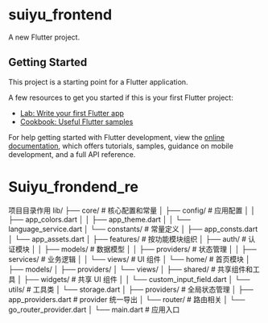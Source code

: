 # suiyu_frontend

A new Flutter project.

## Getting Started

This project is a starting point for a Flutter application.

A few resources to get you started if this is your first Flutter project:

- [Lab: Write your first Flutter app](https://docs.flutter.dev/get-started/codelab)
- [Cookbook: Useful Flutter samples](https://docs.flutter.dev/cookbook)

For help getting started with Flutter development, view the
[online documentation](https://docs.flutter.dev/), which offers tutorials,
samples, guidance on mobile development, and a full API reference.
# Suiyu_frondend_re
项目目录作用
lib/
├── core/                  # 核心配置和常量
│   ├── config/           # 应用配置
│   │   ├── app_colors.dart
│   │   ├── app_theme.dart
│   │   └── language_service.dart
│   └── constants/        # 常量定义
│       ├── app_consts.dart
│       └── app_assets.dart
│
├── features/             # 按功能模块组织
│   ├── auth/            # 认证模块
│   │   ├── models/      # 数据模型
│   │   ├── providers/   # 状态管理
│   │   ├── services/    # 业务逻辑
│   │   └── views/       # UI 组件
│   └── home/            # 首页模块
│       ├── models/
│       ├── providers/
│       └── views/
│
├── shared/              # 共享组件和工具
│   ├── widgets/         # 共享 UI 组件
│   │   └── custom_input_field.dart
│   └── utils/          # 工具类
│       └── storage.dart
│
├── providers/           # 全局状态管理
│   ├── app_providers.dart  # provider 统一导出
│   └── router/         # 路由相关
│       └── go_router_provider.dart
│
└── main.dart           # 应用入口
